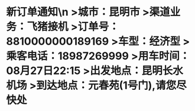 
# 新订单通知\n >__城市__：昆明市  >__渠道业务__：飞猪接机  >__订单号__：8810000000189169  >__车型__：经济型  >__乘客电话__：18987269999  >__用车时间__：08月27日22:15  >__出发地点__：昆明长水机场  >__到达地点__：元春苑(1号门),请您尽快处
